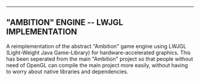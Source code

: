 --------------------------------------------------------------------------------
"AMBITION" ENGINE -- LWJGL IMPLEMENTATION
--------------------------------------------------------------------------------

A reimplementation of the abstract "Ambition" game engine using LWJGL
(Light-Weight Java Game-Library) for hardware-accelerated graphics. This has 
been seperated from the main "Ambition" project so that people without need of
OpenGL can compile the main project more easily, without having to worry about
native libraries and dependencies.
